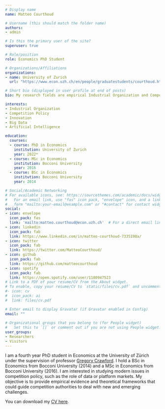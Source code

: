 ```yaml
---
# Display name
name: Matteo Courthoud

# Username (this should match the folder name)
authors:
- admin

# Is this the primary user of the site?
superuser: true

# Role/position
role: Economics PhD Student

# Organizations/Affiliations
organizations:
- name: University of Zurich
  url: "https://www.econ.uzh.ch/en/people/graduatestudents/courthoud.html"

# Short bio (displayed in user profile at end of posts)
bio: My research fields are empirical Industrial Organization and Competition Policy. My research interests include the relationship between competition and innovation, big data, artificial intelligence, platform markets, peer to peer services.

interests:
- Industrial Organization
- Competition Policy
- Innovation
- Big Data
- Artificial Intelligence

education:
  courses:
  - course: PhD in Economics
    institution: University of Zurich
    year: 2022*
  - course: MSc in Economics
    institution: Bocconi University
    year: 2016
  - course: BSc in Economics
    institution: Bocconi University
    year: 2014

# Social/Academic Networking
# For available icons, see: https://sourcethemes.com/academic/docs/widgets/#icons
#   For an email link, use "fas" icon pack, "envelope" icon, and a link in the
#   form "mailto:your-email@example.com" or "#contact" for contact widget.
social:
- icon: envelope
  icon_pack: fas
  link: 'mailto:matteo.courthoud@econ.uzh.ch'  # For a direct email link, use "mailto:test@example.org".
- icon: linkedin
  icon_pack: fab
  link: https://www.linkedin.com/in/matteo-courthoud-7335198a/
- icon: twitter
  icon_pack: fab
  link: https://twitter.com/MatteoCourthoud/
- icon: github
  icon_pack: fab
  link: https://github.com/matteocourthoud
- icon: spotify
  icon_pack: fab
  link: https://open.spotify.com/user/1180947523
# Link to a PDF of your resume/CV from the About widget.
# To enable, copy your resume/CV to `static/files/cv.pdf` and uncomment the lines below.  
#- icon: cv
#  icon_pack: ai
#  link: files/cv.pdf

# Enter email to display Gravatar (if Gravatar enabled in Config)
email: ""
  
# Organizational groups that you belong to (for People widget)
#   Set this to `[]` or comment out if you are not using People widget.  
user_groups:
- Researchers
- Visitors
---
```


I am a fourth year PhD student in Economics at the University of Zürich under the supervision of professor [Gregory Crawford](https://www.econ.uzh.ch/en/people/faculty/crawford.html). I hold a BSc in Economics from Bocconi University (2014) and a MSc in Economics from Bocconi University (2016). I am interested in studying modern issues in competition policy, such as the role of data or platform markets. My objective is to provide empirical evidence and theoretical frameworks that could guide competition authorities to deal with new and emerging challenges.

You can download my [CV here](files/cv.pdf).

